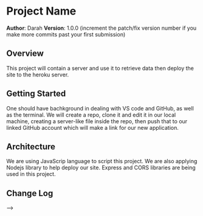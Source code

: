 # Project Name

**Author**: Darah
**Version**: 1.0.0 (increment the patch/fix version number if you make more commits past your first submission)

## Overview
<!-- Provide a high level overview of what this application is and why you are building it, beyond the fact that it's an assignment for this class. (i.e. What's your problem domain?) -->
This project will contain a server and use it to retrieve data then deploy the site to the heroku server. 

## Getting Started
<!-- What are the steps that a user must take in order to build this app on their own machine and get it running? -->
One should have bachkground in dealing with VS code and GitHub, as well as the terminal. We will create a repo, clone it and edit it in our local machine, creating a server-like file inside the repo, then push that to our linked GitHub account which will make a link for our new application.
## Architecture
<!-- Provide a detailed description of the application design. What technologies (languages, libraries, etc) you're using, and any other relevant design information. -->
We are using JavaScrip language to script this project. We are also applying Nodejs library to help deploy our site. Express and CORS libraries are being used in this project.
## Change Log
<!-- Use this area to document the iterative changes made to your application as each feature is successfully implemented. Use time stamps. Here's an examples:

01-01-2001 4:59pm - Application now has a fully-functional express server, with a GET route for the location resource.

## Credits and Collaborations
<!-- Give credit (and a link) to other people or resources that helped you build this application. -->
-->

